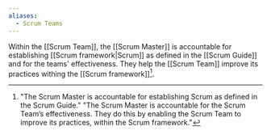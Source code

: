 ```yaml
---
aliases:
  - Scrum Teams
---
```

Within the [[Scrum Team]], the [[Scrum Master]] is accountable for establishing [[Scrum framework|Scrum]] as defined in the [[Scrum Guide]] and for the teams' effectiveness. They help the [[Scrum Team]] improve its practices withing the [[Scrum framework]][^scrum-master-team-accountable].

[^scrum-master-team-accountable]: "The Scrum Master is accountable for establishing Scrum as defined in the Scrum Guide." "The Scrum Master is accountable for the Scrum Team’s effectiveness. They do this by enabling the Scrum Team to improve its practices, within the Scrum framework."[^scrum-guide-2020]



[^scrum-guide-2020]: [[Scrum Guide|Scrum Guide (2020)]]